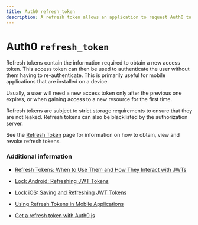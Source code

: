 ```yaml
---
title: Auth0 refresh_token
description: A refresh token allows an application to request Auth0 to issue a new id_token directly, without needing to re-authenticate the user.
---
```


# Auth0 `refresh_token`

Refresh tokens contain the information required to obtain a new access token. This access token can then be used to authenticate the user without them having to re-authenticate. This is primarily useful for mobile applications that are installed on a device.  

Usually, a user will need a new access token only after the previous one expires, or when gaining access to a new resource for the first time. 

Refresh tokens are subject to strict storage requirements to ensure that they are not leaked. Refresh tokens can also be blacklisted by the authorization server. 

See the [Refresh Token](/refresh-token) page for information on how to obtain, view and revoke refresh tokens.

### Additional information

* [Refresh Tokens: When to Use Them and How They Interact with JWTs](https://auth0.com/blog/refresh-tokens-what-are-they-and-when-to-use-them/)

* [Lock Android: Refreshing JWT Tokens](/libraries/lock-android/refresh-jwt-tokens)

* [Lock iOS: Saving and Refreshing JWT Tokens](/libraries/lock-ios/save-and-refresh-jwt-tokens)

* [Using Refresh Tokens in Mobile Applications](https://github.com/auth0/auth0-angular/blob/master/docs/refresh-token.md)

* [Get a refresh token with Auth0.js](https://github.com/auth0/auth0.js#login)
